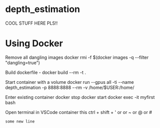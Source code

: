 # depth_estimation

COOL STUFF HERE PLS!!

# Using Docker

Remove all dangling images
    docker rmi -f $(docker images -q --filter "dangling=true")

Build dockerfile -
    docker build --rm -t <myImageName> .

Start container with a volume
    docker run --gpus all -ti --name depth_estimation -p 8888:8888 --rm -v /home/$USER:/home/ <myImage>

Enter existing container
    docker stop <myContainerName>
    docker start <myContainerName>
    docker exec -it  myfirst bash

Open terminal in VSCode container this <this may be different on you pc>
    ctrl + shift + ' or or ~ or @ or #

    some new line